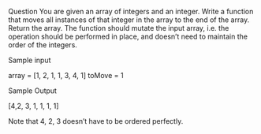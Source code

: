 Question
You are given an array of integers and an integer. Write a function that moves all instances of that integer in the array to the end of the array. Return the array.
The function should mutate the input array, i.e. the operation should be performed in place, and doesn’t need to maintain the order of the integers.

Sample input

array = [1, 2, 1, 1, 3, 4, 1]
toMove = 1

Sample Output

[4,2, 3, 1, 1, 1, 1]

Note that 4, 2, 3 doesn’t have to be ordered perfectly.
